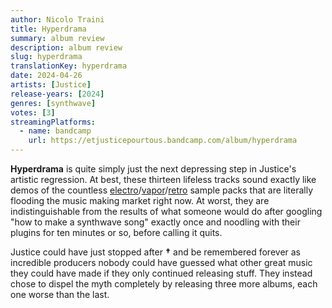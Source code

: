 ```yaml
---
author: Nicolo Traini
title: Hyperdrama
summary: album review
description: album review
slug: hyperdrama
translationKey: hyperdrama
date: 2024-04-26
artists: [Justice]
release-years: [2024]
genres: [synthwave]
votes: [3]
streamingPlatforms:
  - name: bandcamp
    url: https://etjusticepourtous.bandcamp.com/album/hyperdrama
---
```


**Hyperdrama** is quite simply just the next depressing step in Justice's artistic regression.
At best, these thirteen lifeless tracks sound exactly like demos of the countless
[electro](https://splice.com/sounds/packs/sample-magic/midnight-electro/samples "Sample Magic - 'Midnight Electro' sample pack")/[vapor](https://splice.com/sounds/packs/sample-magic/retro-future-2/samples "Sample Magic - 'Retro Future 2' sample pack")/[retro](https://splice.com/sounds/packs/sample-magic/neon-pop-2/samples "Sample Magic - 'Neon Pop 2' sample pack")
sample packs that are literally flooding the music making market right now.
At worst, they are indistinguishable from the results of what someone would do after googling
"how to make a synthwave song" exactly once and noodling with their plugins for ten minutes
or so, before calling it quits.

Justice could have just stopped after **†** and be remembered forever as incredible producers
nobody could have guessed what other great music they could have made if they only
continued releasing stuff. They instead chose to dispel the myth completely by releasing
three more albums, each one worse than the last.
